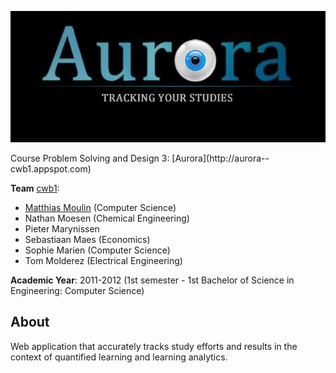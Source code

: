<p align="center"><a href="http://aurora--cwb1.appspot.com"><img src="https://github.com/matt77hias/Aurora/blob/master/res/logo.jpg"></a></p>
Course Problem Solving and Design 3: [Aurora](http://aurora--cwb1.appspot.com)

**Team** [cwb1](http://ariadne.cs.kuleuven.be/mediawiki/index.php/CWB1-1112):
* [Matthias Moulin](https://github.com/matt77hias) (Computer Science)
* Nathan Moesen (Chemical Engineering)
* Pieter Marynissen
* Sebastiaan Maes (Economics)
* Sophie Marien (Computer Science)
* Tom Molderez (Electrical Engineering)

**Academic Year**: 2011-2012 (1st semester - 1st Bachelor of Science in Engineering: Computer Science)

## About
Web application that accurately tracks study efforts and results in the context of quantified learning and learning analytics.
